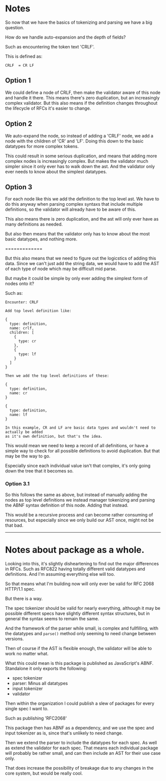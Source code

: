# Notes

So now that we have the basics of tokenizing and parsing we have a big question.

How do we handle auto-expansion and the depth of fields?

Such as encountering the token text 'CRLF'.

This is defined as:

```
CRLF  = CR LF
```

## Option 1

We could define a node of CRLF, then make the validator aware of this node and handle it there.
This means there's zero duplication, but an increasingly complex validator.
But this also means if the definition changes throughout the lifecycle of RFCs it's easier to change.

## Option 2

We auto-expand the node, so instead of adding a 'CRLF' node, we add a node with the children of 'CR' and 'LF'.
Doing this down to the basic datatypes for more complex tokens.

This could result in some serious duplication, and means that adding more complex nodes is increasingly complex.
But makes the validator much simpler since it only ever has to walk down the ast.
And the validator only ever needs to know about the simplest datatypes.

## Option 3

For each node like this we add the definition to the top level ast.
We have to do this anyway when parsing complex syntaxs that include multiple definitions, so the validator will already have to be aware of this.

This also means there is zero duplication, and the ast will only ever have as many definitions as needed.

But also then means that the validator only has to know about the most basic datatypes, and nothing more.

=============

But this also means that we need to figure out the logicstics of adding this data.
Since we can't just add the string data, we would have to add the AST of each type of node which may be difficult mid parse.

But maybe it could be simple by only ever adding the simplest form of nodes onto it?

Such as:

```
Encounter: CRLF

Add top level definition like:

{
  type: definition,
  name: crlf,
  children: [
    {
      type: cr
    },
    {
      type: lf
    }
  ]
}

Then we add the top level definitions of these:

{
  type: definition,
  name: cr
}

{
  type: definition,
  name: lf
}

In this example, CR and LF are basic data types and wouldn't need to actually be added
as it's own definition, but that's the idea.
```

This would mean we need to keep a record of all definitions, or have a simple way to check
for all possible definitions to avoid duplication. But that may be the way to go.

Especially since each individual value isn't that complex, it's only going down the tree that it becomes so.

### Option 3.1

So this follows the same as above, but instead of manually adding the nodes as top level definitions
we instead manager tokenizing and parsing the ABNF syntax definition of this node. Adding that instead.

This would be a recursive process and can become rather consuming of resources, but especially since we only build our AST once, might not be that bad.

---

# Notes about package as a whole.

Looking into this, it's slightly disheartening to find out the major differences in RFCs.
Such as RFC822 having totally different valid datatypes and definitions. And I'm assuming everything else will too.

So that means what I'm building now will only ever be valid for RFC 2068 HTTP/1.1 spec.

But there is a way.

The spec tokenizer should be valid for nearly everything, although it may be possible different specs have slightly different syntax structures, but in general the syntax seems to remain the same.

And the framework of the parser while small, is complex and fullfilling, with the datatypes and `parse()` method only seeming to need change between versions.

Then of course if the AST is flexible enough, the validator will be able to work no matter what.

What this could mean is this package is published as JavaScript's ABNF. Standalone it only exports the following:
  * spec tokenizer
  * parser: Minus all datatypes
  * input tokenizer
  * validator

Then within the organization I could publish a slew of packages for every single spec I want to.

Such as publishing 'RFC2068'

This package then has ABNF as a dependency, and we use the spec and input tokenizer as is, since that's unlikely to need change.

Then we extend the parser to include the datatypes for each spec.
As well as extend the validator for each spec.
That means each individual package will probably be rather small, and can then include an AST for their use case only.

That does increase the possibility of breakage due to any changes in the core system, but would be really cool.
